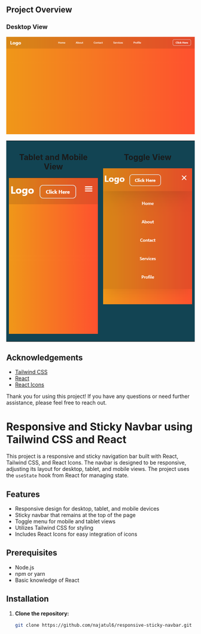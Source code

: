 
## Project Overview

### Desktop View
![Desktop View](https://github.com/najatul6/Custom_Navbar/blob/main/src/assets/large%20device.png)


<table align="center" style="background-color:#124453"><tr><td valign="top" width="50%">


<h2 align="center"> Tablet and Mobile View</h2>

<div align="center">

![](https://github.com/najatul6/Custom_Navbar/blob/main/src/assets/small%20device.png)

</div>

</td>
<td valign="top" width="50%">

<h2 align="center"> Toggle View </h2>

<div align="center">

![](https://github.com/najatul6/Custom_Navbar/blob/main/src/assets/on%20screen.png)

</div>

</td></tr></table>

## Acknowledgements

- [Tailwind CSS](https://tailwindcss.com/)
- [React](https://reactjs.org/)
- [React Icons](https://react-icons.github.io/react-icons/)

Thank you for using this project! If you have any questions or need further assistance, please feel free to reach out.

# Responsive and Sticky Navbar using Tailwind CSS and React

This project is a responsive and sticky navigation bar built with React, Tailwind CSS, and React Icons. The navbar is designed to be responsive, adjusting its layout for desktop, tablet, and mobile views. The project uses the `useState` hook from React for managing state.

## Features

- Responsive design for desktop, tablet, and mobile devices
- Sticky navbar that remains at the top of the page
- Toggle menu for mobile and tablet views
- Utilizes Tailwind CSS for styling
- Includes React Icons for easy integration of icons

## Prerequisites

- Node.js
- npm or yarn
- Basic knowledge of React

## Installation

1. **Clone the repository:**

   ```bash
   git clone https://github.com/najatul6/responsive-sticky-navbar.git

